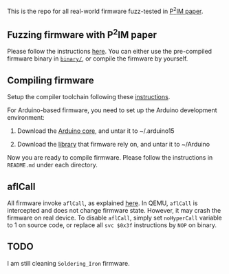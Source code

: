 This is the repo for all real-world firmware fuzz-tested in [P<sup>2</sup>IM paper](https://www.usenix.org/conference/usenixsecurity20/presentation/feng).


## Fuzzing firmware with P<sup>2</sup>IM paper
Please follow the instructions [here](https://github.com/RiS3-Lab/p2im#fuzzing). You can either use the pre-compiled firmware binary in [`binary/`](binary/), or compile the firmware by yourself.


## Compiling firmware
Setup the compiler toolchain following these [instructions](https://github.com/RiS3-Lab/p2im#gnu-arm-embedded-toolchain).

For Arduino-based firmware, you need to set up the Arduino development environment:  
1) Download the [Arduino core](https://drive.google.com/file/d/13FO7wVcyBzSKz19MirNG6V7RgrgGietP/view?usp=sharing), and untar it to ~/.arduino15

2) Download the [library](https://drive.google.com/file/d/1YTkcOAXTXF4obIdlH_Cd-sOcAt9OqwgO/view?usp=sharing) that firmware rely on, and untar it to ~/Arduino

Now you are ready to compile firmware. Please follow the instructions in `README.md` under each directory.


## aflCall
All firmware invoke `aflCall`, as explained [here](https://github.com/RiS3-Lab/p2im/blob/master/docs/prep_fw_for_fuzzing.md). In QEMU, `aflCall` is intercepted and does not change firmware state. However, it may crash the firmware on real device. To disable `aflCall`, simply set `noHyperCall` variable to 1 on source code, or replace all `svc $0x3f` instructions by `NOP` on binary.


## TODO
I am still cleaning `Soldering_Iron` firmware.
